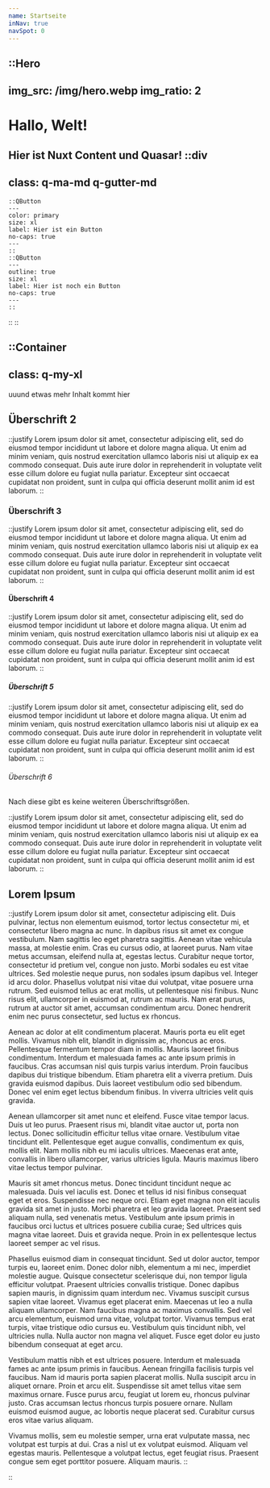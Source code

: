 ```yaml
---
name: Startseite
inNav: true
navSpot: 0
---
```


::Hero
---
img_src: /img/hero.webp
img_ratio: 2
---
  # Hallo, Welt!
  Hier ist Nuxt Content und Quasar!
  ::div
  ---
  class: q-ma-md q-gutter-md
  ---
    ::QButton
    ---
    color: primary
    size: xl
    label: Hier ist ein Button
    no-caps: true
    ---
    ::
    ::QButton
    ---
    outline: true
    size: xl
    label: Hier ist noch ein Button
    no-caps: true
    ---
    ::
  ::
::

::Container
---
class: q-my-xl
---
uuund etwas mehr Inhalt kommt hier

## Überschrift 2

::justify
Lorem ipsum dolor sit amet, consectetur adipiscing elit, sed do eiusmod tempor incididunt ut labore et dolore magna aliqua. Ut enim ad minim veniam, quis nostrud exercitation ullamco laboris nisi ut aliquip ex ea commodo consequat. Duis aute irure dolor in reprehenderit in voluptate velit esse cillum dolore eu fugiat nulla pariatur. Excepteur sint occaecat cupidatat non proident, sunt in culpa qui officia deserunt mollit anim id est laborum.
::

### Überschrift 3

::justify
Lorem ipsum dolor sit amet, consectetur adipiscing elit, sed do eiusmod tempor incididunt ut labore et dolore magna aliqua. Ut enim ad minim veniam, quis nostrud exercitation ullamco laboris nisi ut aliquip ex ea commodo consequat. Duis aute irure dolor in reprehenderit in voluptate velit esse cillum dolore eu fugiat nulla pariatur. Excepteur sint occaecat cupidatat non proident, sunt in culpa qui officia deserunt mollit anim id est laborum.
::

#### Überschrift 4

::justify
Lorem ipsum dolor sit amet, consectetur adipiscing elit, sed do eiusmod tempor incididunt ut labore et dolore magna aliqua. Ut enim ad minim veniam, quis nostrud exercitation ullamco laboris nisi ut aliquip ex ea commodo consequat. Duis aute irure dolor in reprehenderit in voluptate velit esse cillum dolore eu fugiat nulla pariatur. Excepteur sint occaecat cupidatat non proident, sunt in culpa qui officia deserunt mollit anim id est laborum.
::

##### Überschrift 5

::justify
Lorem ipsum dolor sit amet, consectetur adipiscing elit, sed do eiusmod tempor incididunt ut labore et dolore magna aliqua. Ut enim ad minim veniam, quis nostrud exercitation ullamco laboris nisi ut aliquip ex ea commodo consequat. Duis aute irure dolor in reprehenderit in voluptate velit esse cillum dolore eu fugiat nulla pariatur. Excepteur sint occaecat cupidatat non proident, sunt in culpa qui officia deserunt mollit anim id est laborum.
::

###### Überschrift 6

Nach diese gibt es keine weiteren Überschriftsgrößen.

::justify
Lorem ipsum dolor sit amet, consectetur adipiscing elit, sed do eiusmod tempor incididunt ut labore et dolore magna aliqua. Ut enim ad minim veniam, quis nostrud exercitation ullamco laboris nisi ut aliquip ex ea commodo consequat. Duis aute irure dolor in reprehenderit in voluptate velit esse cillum dolore eu fugiat nulla pariatur. Excepteur sint occaecat cupidatat non proident, sunt in culpa qui officia deserunt mollit anim id est laborum.
::

## Lorem Ipsum
::justify
Lorem ipsum dolor sit amet, consectetur adipiscing elit. Duis pulvinar, lectus non elementum euismod, tortor lectus consectetur mi, et consectetur libero magna ac nunc. In dapibus risus sit amet ex congue vestibulum. Nam sagittis leo eget pharetra sagittis. Aenean vitae vehicula massa, at molestie enim. Cras eu cursus odio, at laoreet purus. Nam vitae metus accumsan, eleifend nulla at, egestas lectus. Curabitur neque tortor, consectetur id pretium vel, congue non justo. Morbi sodales eu est vitae ultrices. Sed molestie neque purus, non sodales ipsum dapibus vel. Integer id arcu dolor. Phasellus volutpat nisi vitae dui volutpat, vitae posuere urna rutrum. Sed euismod tellus ac erat mollis, ut pellentesque nisi finibus. Nunc risus elit, ullamcorper in euismod at, rutrum ac mauris. Nam erat purus, rutrum at auctor sit amet, accumsan condimentum arcu. Donec hendrerit enim nec purus consectetur, sed luctus ex rhoncus.

Aenean ac dolor at elit condimentum placerat. Mauris porta eu elit eget mollis. Vivamus nibh elit, blandit in dignissim ac, rhoncus ac eros. Pellentesque fermentum tempor diam in mollis. Mauris laoreet finibus condimentum. Interdum et malesuada fames ac ante ipsum primis in faucibus. Cras accumsan nisl quis turpis varius interdum. Proin faucibus dapibus dui tristique bibendum. Etiam pharetra elit a viverra pretium. Duis gravida euismod dapibus. Duis laoreet vestibulum odio sed bibendum. Donec vel enim eget lectus bibendum finibus. In viverra ultricies velit quis gravida.

Aenean ullamcorper sit amet nunc et eleifend. Fusce vitae tempor lacus. Duis ut leo purus. Praesent risus mi, blandit vitae auctor ut, porta non lectus. Donec sollicitudin efficitur tellus vitae ornare. Vestibulum vitae tincidunt elit. Pellentesque eget augue convallis, condimentum ex quis, mollis elit. Nam mollis nibh eu mi iaculis ultrices. Maecenas erat ante, convallis in libero ullamcorper, varius ultricies ligula. Mauris maximus libero vitae lectus tempor pulvinar.

Mauris sit amet rhoncus metus. Donec tincidunt tincidunt neque ac malesuada. Duis vel iaculis est. Donec et tellus id nisi finibus consequat eget et eros. Suspendisse nec neque orci. Etiam eget magna non elit iaculis gravida sit amet in justo. Morbi pharetra et leo gravida laoreet. Praesent sed aliquam nulla, sed venenatis metus. Vestibulum ante ipsum primis in faucibus orci luctus et ultrices posuere cubilia curae; Sed ultrices quis magna vitae laoreet. Duis et gravida neque. Proin in ex pellentesque lectus laoreet semper ac vel risus.

Phasellus euismod diam in consequat tincidunt. Sed ut dolor auctor, tempor turpis eu, laoreet enim. Donec dolor nibh, elementum a mi nec, imperdiet molestie augue. Quisque consectetur scelerisque dui, non tempor ligula efficitur volutpat. Praesent ultricies convallis tristique. Donec dapibus sapien mauris, in dignissim quam interdum nec. Vivamus suscipit cursus sapien vitae laoreet. Vivamus eget placerat enim. Maecenas ut leo a nulla aliquam ullamcorper. Nam faucibus magna ac maximus convallis. Sed vel arcu elementum, euismod urna vitae, volutpat tortor. Vivamus tempus erat turpis, vitae tristique odio cursus eu. Vestibulum quis tincidunt nibh, vel ultricies nulla. Nulla auctor non magna vel aliquet. Fusce eget dolor eu justo bibendum consequat at eget arcu.

Vestibulum mattis nibh et est ultrices posuere. Interdum et malesuada fames ac ante ipsum primis in faucibus. Aenean fringilla facilisis turpis vel faucibus. Nam id mauris porta sapien placerat mollis. Nulla suscipit arcu in aliquet ornare. Proin et arcu elit. Suspendisse sit amet tellus vitae sem maximus ornare. Fusce purus arcu, feugiat ut lorem eu, rhoncus pulvinar justo. Cras accumsan lectus rhoncus turpis posuere ornare. Nullam euismod euismod augue, ac lobortis neque placerat sed. Curabitur cursus eros vitae varius aliquam.

Vivamus mollis, sem eu molestie semper, urna erat vulputate massa, nec volutpat est turpis at dui. Cras a nisl ut ex volutpat euismod. Aliquam vel egestas mauris. Pellentesque a volutpat lectus, eget feugiat risus. Praesent congue sem eget porttitor posuere. Aliquam mauris. 
::

::
